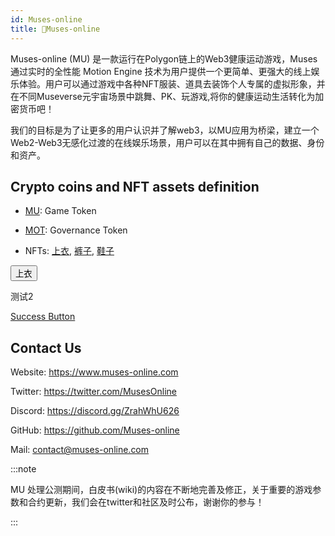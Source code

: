 ```yaml
---
id: Muses-online
title: 🚀Muses-online
---
```

Muses-online (MU) 是一款运行在Polygon链上的Web3健康运动游戏，Muses通过实时的全性能 Motion Engine 技术为用户提供一个更简单、更强大的线上娱乐体验。用户可以通过游戏中各种NFT服装、道具去装饰个人专属的虚拟形象，并在不同Museverse元宇宙场景中跳舞、PK、玩游戏,将你的健康运动生活转化为加密货币吧！
	
我们的目标是为了让更多的用户认识并了解web3，以MU应用为桥梁，建立一个Web2-Web3无感化过渡的在线娱乐场景，用户可以在其中拥有自己的数据、身份和资产。

## Crypto coins and NFT assets definition

- [MU](双代币介绍.md): Game Token

- [MOT](双代币介绍.md): Governance Token

- NFTs: [上衣](类别和获取途径.md), [裤子](类别和获取途径.md), [鞋子](类别和获取途径.md)


<button name="button" onclick="类别和获取途径.md">上衣</button>

测试2

<a href="#" class="btn--success">Success Button</a>




## Contact Us

Website: https://www.muses-online.com

Twitter: https://twitter.com/MusesOnline

Discord: https://discord.gg/ZrahWhU626

GitHub: https://github.com/Muses-online

Mail: contact@muses-online.com

:::note

MU 处理公测期间，白皮书(wiki)的内容在不断地完善及修正，关于重要的游戏参数和合约更新，我们会在twitter和社区及时公布，谢谢你的参与！

:::













